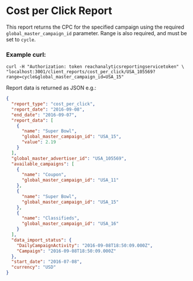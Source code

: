 # Cost per Click Report

This report returns the CPC for the specified campaign using the required `global_master_campaign_id` parameter.  Range is also required, and must be set to `cycle`.

### Example curl:

```
curl -H "Authorization: token reachanalyticsreportingservicetoken" \
"localhost:3001/client_reports/cost_per_click/USA_105569?range=cycle&global_master_campaign_id=USA_15"
```

Report data is returned as JSON e.g.:

```json
{
  "report_type": "cost_per_click",
  "report_date": "2016-09-08",
  "end_date": "2016-09-07",
  "report_data": [
    {
      "name": "Super Bowl",
      "global_master_campaign_id": "USA_15",
      "value": 2.19
    }
  ],
  "global_master_advertiser_id": "USA_105569",
  "available_campaigns": [
    {
      "name": "Coupon",
      "global_master_campaign_id": "USA_11"
    },
    {
      "name": "Super Bowl",
      "global_master_campaign_id": "USA_15"
    },
    {
      "name": "Classifieds",
      "global_master_campaign_id": "USA_16"
    }
  ],
  "data_import_status": {
    "DailyCampaignActivity": "2016-09-08T18:50:09.000Z",
    "Campaign": "2016-09-08T18:50:09.000Z"
  },
  "start_date": "2016-07-08",
  "currency": "USD"
}

```
